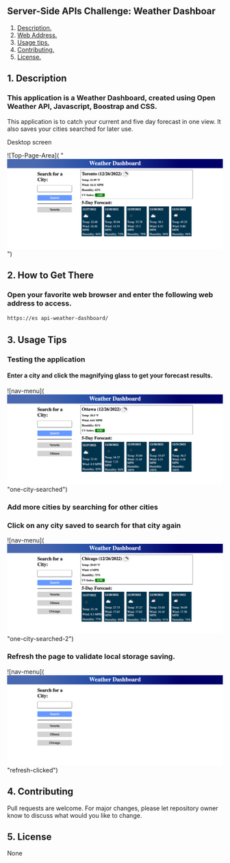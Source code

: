 ## Server-Side APIs Challenge: Weather Dashboar

1. [ Description. ](#desc)
2. [ Web Address. ](#web-address)
3. [ Usage tips. ](#usage)
4. [ Contributing. ](#contributing)
5. [ License. ](#license)

<a name="desc"></a>
## 1. Description

### This application is a Weather Dashboard, created using Open Weather API, Javascript, Boostrap and CSS.

This application is to catch your current and five day forecast in one view. It also saves your cities searched for later use.

Desktop screen 

![Top-Page-Area]( "![Alt text](assets/images/1.png)")


<a name="web-address"></a>
## 2. How to Get There

### Open your favorite web browser and enter the following web address to access.

```html
https://es api-weather-dashboard/
```
<a name="usage"></a>
## 3. Usage Tips

### Testing the application

#### Enter a city and click the magnifying glass to get your forecast results.

![nav-menu](![Alt text](assets/images/2.png)"one-city-searched")

### Add more cities by searching for other cities
### Click on any city saved to search for that city again

![nav-menu](![Alt text](assets/images/3.png)"one-city-searched-2")

### Refresh the page to validate local storage saving.

![nav-menu](![Alt text](assets/images/4.png)"refresh-clicked")

<a name="contributing"></a>
## 4. Contributing
Pull requests are welcome. For major changes, please let repository owner know to discuss what would you like to change.

<a name="license"></a>
## 5. License
None
